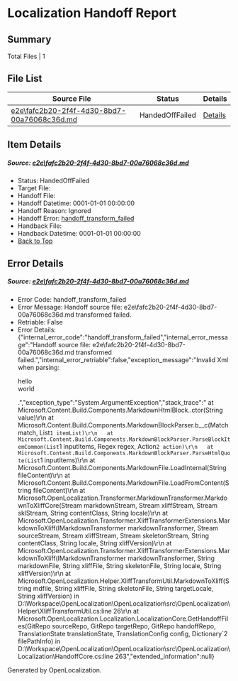 # <a name='report-top'></a> Localization Handoff Report

## Summary
 Total Files | 1

## File List
 Source File | Status | Details 
 ----------- | ------ | ------- 
 [e2e\fafc2b20-2f4f-4d30-8bd7-00a76068c36d.md](https://github.com/OpenLocalizationTest/oltest/blob/aeb1dc3fa6916c06fe1edd9a08e3f8051cc3c610/e2e/fafc2b20-2f4f-4d30-8bd7-00a76068c36d.md) | HandedOffFailed | [Details](#45365ec4a22c4cf75c1d8bd1c17367c7d823b91c4)

## Item Details
##### <a name='45365ec4a22c4cf75c1d8bd1c17367c7d823b91c4'></a> Source: [e2e\fafc2b20-2f4f-4d30-8bd7-00a76068c36d.md](https://github.com/OpenLocalizationTest/oltest/blob/aeb1dc3fa6916c06fe1edd9a08e3f8051cc3c610/e2e/fafc2b20-2f4f-4d30-8bd7-00a76068c36d.md)
* Status: HandedOffFailed
* Target File: 
* Handoff File: 
* Handoff Datetime: 0001-01-01 00:00:00
* Handoff Reason: Ignored
* Handoff Error: [handoff_transform_failed](#45365ec4a22c4cf75c1d8bd1c17367c7d823b91c4handoff_transform_failed)
* Handback File: 
* Handback Datetime: 0001-01-01 00:00:00
* [Back to Top](#report-top)


## Error Details
##### <a name='45365ec4a22c4cf75c1d8bd1c17367c7d823b91c4handoff_transform_failed'></a> Source: [e2e\fafc2b20-2f4f-4d30-8bd7-00a76068c36d.md](#45365ec4a22c4cf75c1d8bd1c17367c7d823b91c4)
* Error Code: handoff_transform_failed
* Error Message: Handoff source file: e2e\fafc2b20-2f4f-4d30-8bd7-00a76068c36d.md transformed failed.
* Retriable: False
* Error Details: {"internal_error_code":"handoff_transform_failed","internal_error_message":"Handoff source file: e2e\\fafc2b20-2f4f-4d30-8bd7-00a76068c36d.md transformed failed.","internal_error_retriable":false,"exception_message":"Invalid Xml when parsing: <p>hello <br> world</p>.","exception_type":"System.ArgumentException","stack_trace":"   at Microsoft.Content.Build.Components.MarkdownHtmlBlock..ctor(String value)\r\n   at Microsoft.Content.Build.Components.MarkdownBlockParser.<ParseHtmlQuote>b__c(Match match, List`1 itemList)\r\n   at Microsoft.Content.Build.Components.MarkdownBlockParser.ParseBlockItemCommon(List`1 inputItems, Regex regex, Action`2 action)\r\n   at Microsoft.Content.Build.Components.MarkdownBlockParser.ParseHtmlQuote(List`1 inputItems)\r\n   at Microsoft.Content.Build.Components.MarkdownFile.LoadInternal(String fileContent)\r\n   at Microsoft.Content.Build.Components.MarkdownFile.LoadFromContent(String fileContent)\r\n   at Microsoft.OpenLocalization.Transformer.MarkdownTransformer.MarkdownToXliffCore(Stream markdownStream, Stream xliffStream, Stream sklStream, String contentClass, String locale)\r\n   at Microsoft.OpenLocalization.Transformer.XliffTransformerExtensions.MarkdownToXliff(IMarkdownTransformer markdownTransformer, Stream sourceStream, Stream xliffStream, Stream skeletonStream, String contentClass, String locale, String xliffVersion)\r\n   at Microsoft.OpenLocalization.Transformer.XliffTransformerExtensions.MarkdownToXliff(IMarkdownTransformer markdownTransformer, String markdownFile, String xliffFile, String skeletonFile, String locale, String xliffVersion)\r\n   at Microsoft.OpenLocalization.Helper.XliffTransformUtil.MarkdownToXliff(String mdfile, String xliffFile, String skeletonFile, String targetLocale, String xliffVersion) in D:\\Workspace\\OpenLocalization\\OpenLocalization\\src\\OpenLocalization\\Helper\\XliffTransformUtil.cs:line 26\r\n   at Microsoft.OpenLocalization.Localization.LocalizationCore.GetHandoffFiles(GitRepo sourceRepo, GitRepo targetRepo, GitRepo handoffRepo, TranslationState translationState, TranslationConfig config, Dictionary`2 filePathInfo) in D:\\Workspace\\OpenLocalization\\OpenLocalization\\src\\OpenLocalization\\Localization\\HandoffCore.cs:line 263","extended_information":null}


Generated by OpenLocalization.
